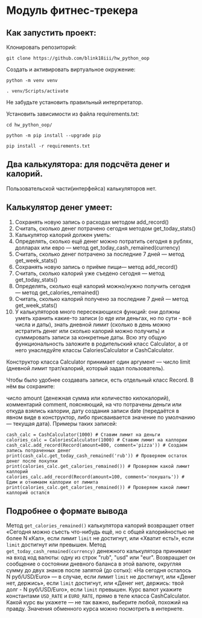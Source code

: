 # Модуль фитнес-трекера

## Как запустить проект:

Клонировать репозиторий:
```
git clone https://github.com/blink18iii/hw_python_oop
```
Cоздать и активировать виртуальное окружение:
```
python -m venv venv

. venv/Scripts/activate
```
Не забудьте установить правильный интерпретатор.

Установить зависимости из файла requirements.txt:
```
cd hw_python_oop/

python -m pip install --upgrade pip

pip install -r requirements.txt
```
## Два калькулятора: для подсчёта денег и калорий.
Пользовательской части(интерфейса) калькуляторов нет.

## Калькулятор денег умеет:
<ol>
<li>Сохранять новую запись о расходах методом add_record()</li>
<li>Считать, сколько денег потрачено сегодня методом get_today_stats()</li>
<li>Калькулятор калорий должен уметь:</li>
<li>Определять, сколько ещё денег можно потратить сегодня в рублях, долларах или евро — метод get_today_cash_remained(currency)</li>
<li>Считать, сколько денег потрачено за последние 7 дней — метод get_week_stats()</li>
<li>Сохранять новую запись о приёме пищи— метод add_record()</li>
<li>Считать, сколько калорий уже съедено сегодня — метод get_today_stats()</li>
<li>Определять, сколько ещё калорий можно/нужно получить сегодня — метод get_calories_remained()</li>
<li>Считать, сколько калорий получено за последние 7 дней — метод get_week_stats()</li>
<li>У калькуляторов много пересекающихся функций: они должны уметь хранить какие-то записи
(о еде или деньгах, но по сути - всё числа и даты), знать дневной лимит (сколько в день можно истратить денег или сколько калорий можно получить)
и суммировать записи за конкретные даты. Всю эту общую функциональность заложите в родительский класс Calculator, а от него унаследуйте классы CaloriesCalculator и CashCalculator.</li>
</ol>

Конструктор класса Calculator принимает один аргумент — число limit (дневной лимит трат/калорий, который задал пользователь).

Чтобы было удобнее создавать записи, есть отдельный класс Record. В нём вы сохраните:

число amount (денежная сумма или количество килокалорий),
комментарий comment, поясняющий, на что потрачены деньги или откуда взялись калории,
дату создания записи date (передаётся в явном виде в конструктор, либо присваивается значение по умолчанию — текущая дата).
Примеры таких записей:

```
cash_calc = CashCalculator(1000) # Ставим лимит на деньги
calories_calc = CaloriesCalculator(1000) # Ставим лимит на каллории
cash_calc.add_record(Record(amount=800, comment='pizza')) # Создаем запись потраченных денег
print(cash_calc.get_today_cash_remained('rub')) # Проверяем остаток денег после покупки
print(calories_calc.get_calories_remained()) # Проверяем какой лимит каллорий
calories_calc.add_record(Record(amount=100, comment='покушать')) # Едим и отнимаем каллории от лимита
print(calories_calc.get_calories_remained()) # Проверяем какой лимит каллорий остался
```

## Подробнее о формате вывода
Метод ```get_calories_remained()``` калькулятора калорий возвращает ответ
«Сегодня можно съесть что-нибудь ещё, но с общей калорийностью не более N кКал», если лимит ```limit``` не достигнут,
или «Хватит есть!», если ```limit``` достигнут или превышен.
Метод ```get_today_cash_remained(currency)``` денежного калькулятора принимает на вход код валюты: одну из строк "rub", "usd" или "eur". Возвращает он сообщение о состоянии дневного баланса в этой валюте, округляя сумму до двух знаков после запятой (до сотых):
«На сегодня осталось N руб/USD/Euro» — в случае, если лимит ```limit``` не достигнут,
или «Денег нет, держись», если ```limit``` достигнут,
или «Денег нет, держись: твой долг - N руб/USD/Euro», если ```limit``` превышен.
Курс валют укажите константами ```USD_RATE``` и ```EURO_RATE```, прямо в теле класса CashCalculator. Какой курс вы укажете — не так важно, выберите любой, похожий на правду. Значения обменного курса можно посмотреть в интернете.
